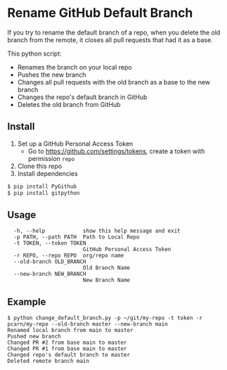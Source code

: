 # Rename GitHub Default Branch

If you try to rename the default branch of a repo, when you delete the old branch from the remote, it closes all pull requests that had it as a base.

This python script:
* Renames the branch on your local repo
* Pushes the new branch
* Changes all pull requests with the old branch as a base to the new branch
* Changes the repo's default branch in GitHub
* Deletes the old branch from GitHub

## Install
1. Set up a GitHub Personal Access Token
    * Go to https://github.com/settings/tokens, create a token with permission `repo`
2. Clone this repo
3. Install dependencies
```bash
$ pip install PyGithub
$ pip install gitpython
```

## Usage
```
  -h, --help            show this help message and exit
  -p PATH, --path PATH  Path to Local Repo
  -t TOKEN, --token TOKEN
                        GitHub Personal Access Token
  -r REPO, --repo REPO  org/repo name
  --old-branch OLD_BRANCH
                        Old Branch Name
  --new-branch NEW_BRANCH
                        New Branch Name
```

## Example
```
$ python change_default_branch.py -p ~/git/my-repo -t token -r pcarn/my-repo --old-branch master --new-branch main
Renamed local branch from main to master
Pushed new branch
Changed PR #2 from base main to master
Changed PR #1 from base main to master
Changed repo's default branch to master
Deleted remote branch main
```
